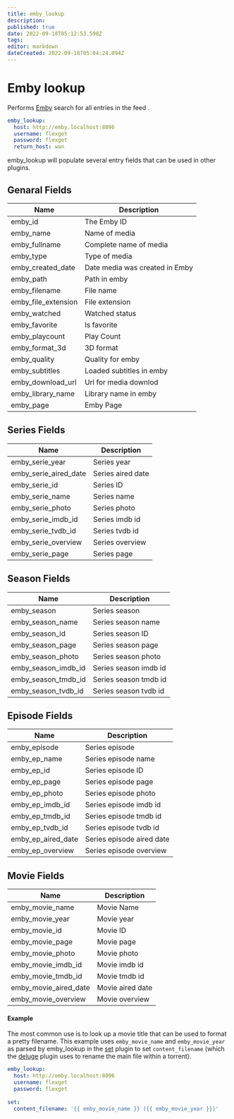 ```yaml
---
title: emby_lookup
description: 
published: true
date: 2022-09-18T05:12:53.598Z
tags: 
editor: markdown
dateCreated: 2022-09-18T05:04:24.094Z
---
```


# Emby lookup
Performs [Emby](https://emby.media/) search for all entries in the feed  .

```yaml
emby_lookup:
  host: http://emby.localhost:8096
  username: flexget
  password: flexget
  return_host: wan
```
emby_lookup will populate several entry fields that can be used in other plugins.


## Genaral Fields
| Name | Description |
| --- | --- |
| emby_id | The Emby ID |
| emby_name | Name of media |
| emby_fullname | Complete name of media |
| emby_type | Type of media |
| emby_created_date | Date media was created in Emby |
| emby_path | Path in emby |
| emby_filename | File name |
| emby_file_extension | File extension |
| emby_watched | Watched status |
| emby_favorite | Is favorite |
| emby_playcount | Play Count |
| emby_format_3d | 3D format |
| emby_quality | Quality for emby |
| emby_subtitles | Loaded subtitles in emby | 
| emby_download_url | Url for media downlod |
| emby_library_name| Library name in emby |
| emby_page| Emby Page |

## Series Fields
| Name | Description |
| --- | --- |
| emby_serie_year | Series year |
| emby_serie_aired_date | Series aired date|
| emby_serie_id | Series ID |
| emby_serie_name | Series name | 
| emby_serie_photo | Series photo | 
| emby_serie_imdb_id | Series imdb id |
| emby_serie_tvdb_id | Series tvdb id |
| emby_serie_overview | Series overview |
| emby_serie_page | Series page | 

## Season Fields
| Name | Description |
| --- | --- |
| emby_season | Series season |
| emby_season_name | Series season name|
| emby_season_id | Series season ID |
| emby_season_page | Series season page | 
| emby_season_photo | Series season photo | 
| emby_season_imdb_id | Series season imdb id |
| emby_season_tmdb_id | Series season tmdb id |
| emby_season_tvdb_id | Series season tvdb id |

## Episode Fields
| Name | Description |
| --- | --- |
| emby_episode | Series episode |
| emby_ep_name | Series episode name|
| emby_ep_id | Series episode ID |
| emby_ep_page | Series episode page | 
| emby_ep_photo | Series episode photo | 
| emby_ep_imdb_id | Series episode imdb id |
| emby_ep_tmdb_id | Series episode tmdb id |
| emby_ep_tvdb_id | Series episode tvdb id |
| emby_ep_aired_date | Series episode aired date |
| emby_ep_overview | Series episode overview |

## Movie Fields
| Name | Description |
| --- | --- |
| emby_movie_name | Movie Name |
| emby_movie_year | Movie year |
| emby_movie_id | Movie ID |
| emby_movie_page | Movie page | 
| emby_movie_photo | Movie   photo | 
| emby_movie_imdb_id | Movie imdb id |
| emby_movie_tmdb_id | Movie tmdb id |
| emby_movie_aired_date | Movie aired date |
| emby_movie_overview | Movie overview |

#### Example

The most common use is to look up a movie title that can be used to format a pretty filename. This example uses `emby_movie_name` and `emby_movie_year` as parsed by emby_lookup in the [set](/Plugins/set) plugin to set `content_filename` (which the [deluge](/Plugins/deluge) plugin uses to rename the main file within a torrent).

```yaml
emby_lookup:
  host: http://emby.localhost:8096
  username: flexget
  password: flexget
  
set:
  content_filename: '{{ emby_movie_name }} ({{ emby_movie_year }})'
```